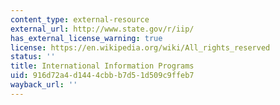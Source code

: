 ```yaml
---
content_type: external-resource
external_url: http://www.state.gov/r/iip/
has_external_license_warning: true
license: https://en.wikipedia.org/wiki/All_rights_reserved
status: ''
title: International Information Programs
uid: 916d72a4-d144-4cbb-b7d5-1d509c9ffeb7
wayback_url: ''
---
```

